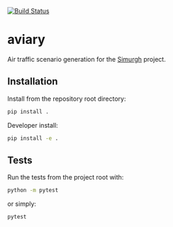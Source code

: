 [![Build Status](https://travis-ci.com/alan-turing-institute/aviary.svg?branch=develop)](https://travis-ci.com/alan-turing-institute/aviary)

# aviary
Air traffic scenario generation for the [Simurgh](https://github.com/alan-turing-institute/simurgh) project.

## Installation

Install from the repository root directory:
```bash
pip install .
```

Developer install:
```bash
pip install -e .
```

## Tests

Run the tests from the project root with:
```bash
python -m pytest
```

or simply:
```bash
pytest
```
